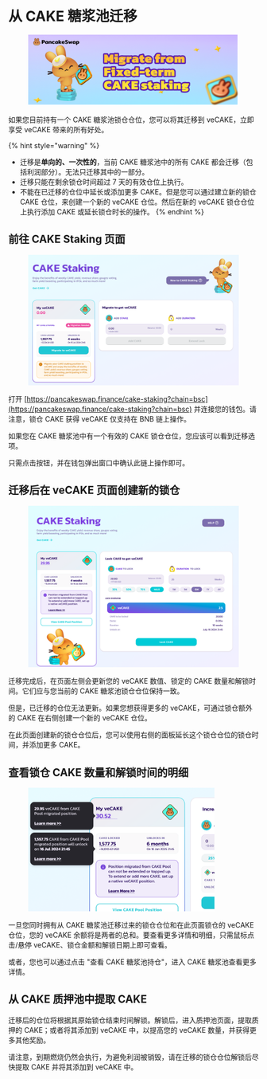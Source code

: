 # 从 CAKE 糖浆池迁移

<figure><img src="../../.gitbook/assets/image (245).png" alt=""><figcaption></figcaption></figure>

如果您目前持有一个 CAKE 糖浆池锁仓仓位，您可以将其迁移到 veCAKE，立即享受 veCAKE 带来的所有好处。

{% hint style="warning" %}
* 迁移是**单向的、一次性的**，当前 CAKE 糖浆池中的所有 CAKE 都会迁移（包括利润部分）。无法只迁移其中的一部分。
* 迁移只能在剩余锁仓时间超过 7 天的有效仓位上执行。
* 不能在已迁移的仓位中延长或添加更多 CAKE。但是您可以通过建立新的锁仓 CAKE 仓位，来创建一个新的 veCAKE 仓位。然后在新的 veCAKE 锁仓仓位上执行添加 CAKE 或延长锁仓时长的操作。
{% endhint %}

## 前往 CAKE Staking 页面 <a href="#c866162b-886c-49bb-9906-9c5b861f3f67" id="c866162b-886c-49bb-9906-9c5b861f3f67"></a>

<figure><img src="../../.gitbook/assets/image (246).png" alt=""><figcaption></figcaption></figure>

打开 [https://pancakeswap.finance/cake-staking?chain=bsc](https://pancakeswap.finance/cake-staking?chain=bsc) 并连接您的钱包。请注意，锁仓 CAKE 获得 veCAKE 仅支持在 BNB 链上操作。

如果您在 CAKE 糖浆池中有一个有效的 CAKE 锁仓仓位，您应该可以看到迁移选项。&#x20;

只需点击按钮，并在钱包弹出窗口中确认此链上操作即可。

## 迁移后在 veCAKE 页面创建新的锁仓

<figure><img src="../../.gitbook/assets/CAKE Staking - Check veCAKE number.jpg" alt=""><figcaption></figcaption></figure>

迁移完成后，在页面左侧会更新您的 veCAKE 数值、锁定的 CAKE 数量和解锁时间。它们应与您当前的 CAKE 糖浆池锁仓仓位保持一致。&#x20;

但是，已迁移的仓位无法更新。如果您想获得更多的 veCAKE，可通过锁仓额外的 CAKE 在右侧创建一个新的 veCAKE 仓位。&#x20;

在此页面创建新的锁仓仓位后，您可以使用右侧的面板延长这个锁仓仓位的锁仓时间，并添加更多 CAKE。

## 查看锁仓 CAKE 数量和解锁时间的明细

<figure><img src="../../.gitbook/assets/image (248).png" alt="" width="375"><figcaption></figcaption></figure>

一旦您同时拥有从 CAKE 糖浆池迁移过来的锁仓仓位和在此页面锁仓的 veCAKE 仓位，您的 veCAKE 余额将是两者的总和。要查看更多详情和明细，只需鼠标点击/悬停 veCAKE、锁仓金额和解锁日期上即可查看。&#x20;

或者，您也可以通过点击 "查看 CAKE 糖浆池持仓"，进入 CAKE 糖浆池查看更多详情。

## 从 CAKE 质押池中提取 CAKE&#x20;

迁移后的仓位将根据其原始锁仓结束时间解锁。解锁后，进入质押池页面，提取质押的 CAKE；或者将其添加到 veCAKE 中，以提高您的 veCAKE 数量，并获得更多其他奖励。&#x20;

请注意，到期燃烧仍然会执行，为避免利润被销毁，请在迁移的锁仓仓位解锁后尽快提取 CAKE 并将其添加到 veCAKE 中。
